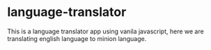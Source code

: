 # language-translator
This is a language translator app using vanila javascript, here we are translating english language to minion language.
